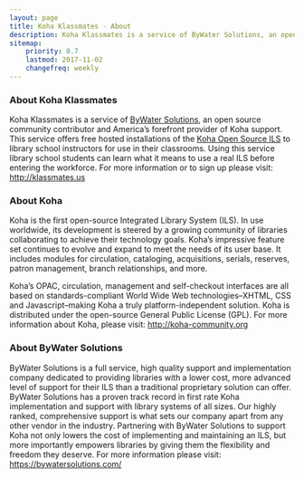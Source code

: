 ```yaml
---
layout: page
title: Koha Klassmates - About
description: Koha Klassmates is a service of ByWater Solutions, an open source community contributor and America’s forefront provider of Koha support.
sitemap:
    priority: 0.7
    lastmod: 2017-11-02
    changefreq: weekly
---
```

### About Koha Klassmates
Koha Klassmates is a service of <a href="https://bywatersolutions.com">ByWater Solutions</a>, an open source community contributor and America’s forefront provider of Koha support. This service offers free hosted installations of the <a href="http://koha-community.org">Koha Open Source ILS</a> to library school instructors for use in their classrooms. Using this service library school students can learn what it means to use a real ILS before entering the workforce. For more information or to sign up please visit: <a href="http://klassmates.us">http://klassmates.us</a>

### About Koha
Koha is the first open-source Integrated Library System (ILS). In use worldwide, its development is steered by a growing community of libraries collaborating to achieve their technology goals. Koha’s impressive feature set continues to evolve and expand to meet the needs of its user base. It includes modules for circulation, cataloging, acquisitions, serials, reserves, patron management, branch relationships, and more.

Koha’s OPAC, circulation, management and self-checkout interfaces are all based on standards-compliant World Wide Web technologies–XHTML, CSS and Javascript–making Koha a truly platform-independent solution. Koha is distributed under the open-source General Public License (GPL). For more information about Koha, please visit: <a href="http://koha-community.org/">http://koha-community.org</a>

### About ByWater Solutions
ByWater Solutions is a full service, high quality support and implementation company dedicated to providing libraries with a lower cost, more advanced level of support for their ILS than a traditional proprietary solution can offer. ByWater Solutions has a proven track record in first rate Koha implementation and support with library systems of all sizes. Our highly ranked, comprehensive support is what sets our company apart from any other vendor in the industry. Partnering with ByWater Solutions to support Koha not only lowers the cost of implementing and maintaining an ILS, but more importantly empowers libraries by giving them the flexibility and freedom they deserve. For more information please visit: <a href="https://bywatersolutions.com/">https://bywatersolutions.com/</a>
